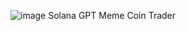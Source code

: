![image](https://github.com/user-attachments/assets/f9a72ff9-8727-4ee5-a53e-ec90f56a5ea1)
Solana GPT Meme Coin Trader
